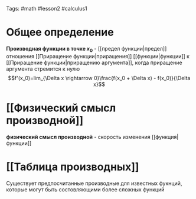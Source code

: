 Tags: #math #lesson2 #calculus1
# Общее определение
**Производная функции в точке $x_0$** - [[предел функции|предел]] отношения [[Приращение функции|приращения]] [[функции|функции]] к [[Приращение функции|приращению аргумента]], когда приращение аргумента стремится к нулю
$$f'(x_0)=lim_{\Delta x \rightarrow 0}\frac{f(x_0 + \Delta x) - f(x_0)}{\Delta x}$$
# [[Физический смысл производной]]
**физический смысл производной** - скорость изменения [[функция|функции]]
# [[Таблица производных]]
Существует предпосчитанные производные для известных фукнций, которые могут быть состовляющими более сложных функций
